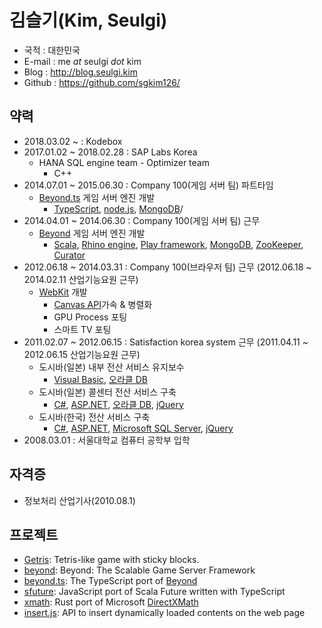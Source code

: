 # 김슬기(Kim, Seulgi)
* 국적 : 대한민국
* E-mail : me _at_ seulgi _dot_ kim
* Blog : http://blog.seulgi.kim
* Github : https://github.com/sgkim126/

## 약력
* 2018.03.02 ~ : Kodebox
* 2017.01.02 ~ 2018.02.28 : SAP Labs Korea
  * HANA SQL engine team - Optimizer team
    * C++
* 2014.07.01 ~ 2015.06.30 : Company 100(게임 서버 팀) 파트타임
  * [Beyond.ts](https://github.com/sollmostudio/beyond.ts) 게임 서버 엔진 개발
    * [TypeScript](http://typescriptlang.org/), [node.js](https://nodejs.org/), [MongoDB](https://www.mongodb.org)/
* 2014.04.01 ~ 2014.06.30 : Company 100(게임 서버 팀) 근무
  * [Beyond](https://github.com/sollmostudio/beyond) 게임 서버 엔진 개발
    * [Scala](http://scala-lang.org/), [Rhino engine](https://developer.mozilla.org/en-US/docs/Mozilla/Projects/Rhino), [Play framework](https://www.playframework.com/), [MongoDB](https://www.mongodb.org/), [ZooKeeper](https://zookeeper.apache.org/),  [Curator](http://curator.apache.org/)
* 2012.06.18 ~ 2014.03.31 : Company 100(브라우저 팀) 근무 (2012.06.18 ~ 2014.02.11 산업기능요원 근무)
  * [WebKit](https://webkit.org/) 개발
    * [Canvas API](https://developer.mozilla.org/en-US/docs/Web/API/Canvas_API)가속 & 병렬화
    * GPU Process 포팅
    * 스마트 TV 포팅
* 2011.02.07 ~ 2012.06.15 : Satisfaction korea system 근무 (2011.04.11 ~ 2012.06.15 산업기능요원 근무)
  * 도시바(일본) 내부 전산 서비스 유지보수
    * [Visual Basic](https://en.wikipedia.org/wiki/Visual_Basic), [오라클 DB](https://www.oracle.com/database/index.html)
  * 도시바(일본) 콜센터 전산 서비스 구축
    * [C#](https://en.wikipedia.org/wiki/C_Sharp_%28programming_language%29), [ASP.NET](http://www.asp.net/), [오라클 DB](https://www.oracle.com/database/index.html), [jQuery](https://jquery.com/)
  * 도시바(한국) 전산 서비스 구축
    * [C#](https://en.wikipedia.org/wiki/C_Sharp_%28programming_language%29), [ASP.NET](http://www.asp.net/), [Microsoft SQL Server](https://en.wikipedia.org/wiki/Microsoft_SQL_Server), [jQuery](https://jquery.com/)
* 2008.03.01 : 서울대학교 컴퓨터 공학부 입학


## 자격증
* 정보처리 산업기사(2010.08.1)

## 프로젝트
* [Getris](https://github.com/kcm1700/Getris): Tetris-like game with sticky blocks.
* [beyond](https://github.com/SollmoStudio/beyond): Beyond: The Scalable Game Server Framework 
* [beyond.ts](https://github.com/SollmoStudio/beyond.ts): The TypeScript port of [Beyond](https://github.com/SollmoStudio/beyond)
* [sfuture](https://github.com/sgkim126/sfuture): JavaScript port of Scala Future written with TypeScript
* [xmath](https://github.com/simnalamburt/xmath): Rust port of Microsoft [DirectXMath](https://simnalamburt.github.io/xmath/)
* [insert.js](https://github.com/sgkim126/insert.js): API to insert dynamically loaded contents on the web page
